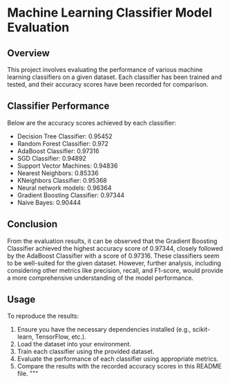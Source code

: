 # Machine Learning Classifier Model Evaluation

## Overview

This project involves evaluating the performance of various machine learning classifiers on a given dataset. Each classifier has been trained and tested, and their accuracy scores have been recorded for comparison.

## Classifier Performance

Below are the accuracy scores achieved by each classifier:

- Decision Tree Classifier: 0.95452
- Random Forest Classifier: 0.972
- AdaBoost Classifier: 0.97316
- SGD Classifier: 0.94892
- Support Vector Machines: 0.94836
- Nearest Neighbors: 0.85336
- KNeighbors Classifier: 0.95368
- Neural network models: 0.96364
- Gradient Boosting Classifier: 0.97344
- Naive Bayes: 0.90444

## Conclusion

From the evaluation results, it can be observed that the Gradient Boosting Classifier achieved the highest accuracy score of 0.97344, closely followed by the AdaBoost Classifier with a score of 0.97316. These classifiers seem to be well-suited for the given dataset. However, further analysis, including considering other metrics like precision, recall, and F1-score, would provide a more comprehensive understanding of the model performance.

## Usage

To reproduce the results:

1. Ensure you have the necessary dependencies installed (e.g., scikit-learn, TensorFlow, etc.).
2. Load the dataset into your environment.
3. Train each classifier using the provided dataset.
4. Evaluate the performance of each classifier using appropriate metrics.
5. Compare the results with the recorded accuracy scores in this README file.
"""
